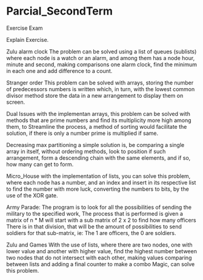 # Parcial_SecondTerm
Exercise Exam

Explain Exercise.

Zulu alarm clock
The problem can be solved using a list of queues (sublists) where each node is a watch or an alarm, and among them has a node hour, minute and second, making comparisons one alarm clock, find the minimum in each one and add difference to a count.

Stranger order
This problem can be solved with arrays, storing the number of predecessors numbers is written which, in turn, with the lowest common divisor method store the data in a new arrangement to display them on screen.

Dual Issues
with the implementan arrays, this problem can be solved with methods that are prime numbers and find its multiplicity more high among them, to Streamline the process, a method of sorting would facilitate the solution, if there is only a number prime is multiplied if same.

Decreasing max partitioning
a simple solution is, be comparing a single array in itself, without ordering methods, look to position if such arrangement, form a descending chain with the same elements, and if so, how many can get to form.

Micro_House
with the implementation of lists, you can solve this problem, where each node has a number, and an index and insert in its respective list to find the number with more luck, converting the numbers to bits, by the use of the XOR gate.

Army Parade:
The program is to look for all the possibilities of sending the military to the specified work,
The process that is performed is given a matrix of n * M will start with a sub matrix of 2 x 2 to find how many officers
There is in that division, that will be the amount of possibilities to send soldiers for that sub-matrix, ie:
The 1 are officers, the 0 are soldiers.

Zulu and Games 
With the use of lists, where there are two nodes, one with lower value and another with higher value, find the highest number between two nodes that do not intersect with each other, making values comparing between lists and adding a final counter to make a combo Magic, can solve this problem.

